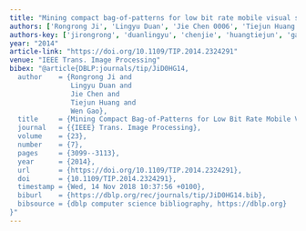 ```yaml
---
title: "Mining compact bag-of-patterns for low bit rate mobile visual search"
authors: ['Rongrong Ji', 'Lingyu Duan', 'Jie Chen 0006', 'Tiejun Huang', 'Wen Gao 0001']
authors-key: ['jirongrong', 'duanlingyu', 'chenjie', 'huangtiejun', 'gaowen']
year: "2014"
article-link: "https://doi.org/10.1109/TIP.2014.2324291"
venue: "IEEE Trans. Image Processing"
bibex: "@article{DBLP:journals/tip/JiD0HG14,
  author    = {Rongrong Ji and
               Lingyu Duan and
               Jie Chen and
               Tiejun Huang and
               Wen Gao},
  title     = {Mining Compact Bag-of-Patterns for Low Bit Rate Mobile Visual Search},
  journal   = {{IEEE} Trans. Image Processing},
  volume    = {23},
  number    = {7},
  pages     = {3099--3113},
  year      = {2014},
  url       = {https://doi.org/10.1109/TIP.2014.2324291},
  doi       = {10.1109/TIP.2014.2324291},
  timestamp = {Wed, 14 Nov 2018 10:37:56 +0100},
  biburl    = {https://dblp.org/rec/journals/tip/JiD0HG14.bib},
  bibsource = {dblp computer science bibliography, https://dblp.org}
}"
---
```

